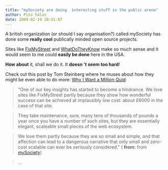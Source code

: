 ```yaml
---
title: "mySociety are doing  interesting stuff in the public arena"
author: Pito Salas
date: 2009-02-19 20:51:07
---
```



A british organization (or should I say organisation?) called mySociety has
done some **really cool** publically minded open source projects.

Sites like [FixMyStreet](<http://www.fixmystreet.com/>) and
[WhatDoTheyKnow](<http://www.whatdotheyknow.com/>) make so much sense and it
would seem to me could **easily be done** here in the USA.

**How about** it, shall we do it. It **doesn 't seem too hard**!

Check out this post by Tom Steinberg where he muses about how they might be
even able to do more: [Why I Want a Million
Quid](<http://www.mysociety.org/2009/02/19/why-i-want-a-million-quid/>):

> "One of our key insights has started to become a hindrance. We love sites
> like FixMyStreet partly because they show how wonderful success can be
> achieved at implausibly low cost: about £6000 in the case of that site.

> They take maintenance, sure, many tens of thousands of pounds a year once
> you have a number of such sites, but they are essentially elegant, scaleable
> small pieces of the web ecosystem.

> We love them partly because they are so small and simple, and that affection
> can lead to a dangerous narrative that only small and zero-cost scalable can
> ever be seriously considered." ( **from:** from
> [mySociety](<http://www.mysociety.org/feed/>))

> …


